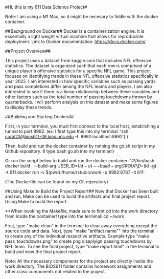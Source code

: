#Hi, this is my 611 Data Science Project#

Note: I am using a M1 Mac, so it might be necesary to fiddle with the docker container.

##Background on Docker## 
Docker is a containerization engine. It is essentially a light weight virtual machine that allows for reproducible deployment. Link to Docker documentation: https://docs.docker.com/

##Project Overview##

This project uses a dataset from kaggle.com that includes NFL offensive statistics. The dataset is organized such that each row is comprised of a unique player's offensive statistics for a specific NFL game. This project focuses on identifying trends in these NFL offensive statistics specifically in year 2022. I am interested in how specific variables such as passing yards and pass completions differ among the NFL teams and players. I am also interested to see if there is a linear relationship between these variables and other factors such as the total number of passing touchdowns thrown by quarterbacks. I will perform analysis on this dataset and make some figures to display these trends. 

##Building and Starting Docker##

First, in your terminal, you must first connect to the local host, establishing a tunnel to port 8992. (ex: I first type this into my terminal: 'ssh coral23@bios611-09.bios.unc.edu -L 8992:localhost:8992')
)

Then, build and run the docker container by running the go.sh script in my Github repository. (I type bash go.sh into my termianl)

Or run the script below to build and run the docker container: 
'#!/bin/bash
docker build . --build-arg USER_ID=$(id -u) --build-arg GROUP_ID=$(id -g) -t 611
docker run -v $(pwd):/home/rstudio/work -p 8992:8787 -it 611'

(The Dockerfile can be found on my Git repository)

##Using Make to Build the Project Report##
Now that Docker has been built and run, Make can be used to build the artifacts and final project report. 
Using Make to build the report: 

**When invoking the Makefile, made sure to first cd into the work directory from inside the container! type into the terminal: 
cd ~/work 

First, type "make clean" in the terminal to clear away everything except the source code and data. 
Next, type "make "artifact name"" into the terminal to create any of the individual respective artifacts.
Example type "make pass_touchdowns.png" to create png disaplyign passing touchdowns by NFL team. 
To see the final project, type "make report.html" in the terminal to build and view the final project report. 


Note: All the necessary components for the project are directly inside the work directory. The BIOS611 folder contains homework assignments and other class components not related to the project. 